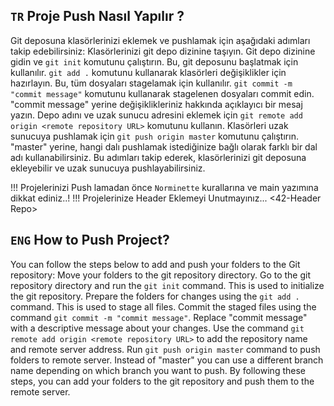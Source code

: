 ## ```TR``` Proje Push Nasıl Yapılır ?

Git deposuna klasörlerinizi eklemek ve pushlamak için aşağıdaki adımları takip edebilirsiniz:
 Klasörlerinizi git depo dizinine taşıyın.
 Git depo dizinine gidin ve `git init` komutunu çalıştırın. Bu, git deposunu başlatmak için kullanılır.
 `git add .` komutunu kullanarak klasörleri değişiklikler için hazırlayın. Bu, tüm dosyaları stagelamak için kullanılır.
 `git commit -m "commit message"` komutunu kullanarak stagelenen dosyaları commit edin. "commit message" yerine değişiklikleriniz hakkında açıklayıcı bir mesaj yazın.
 Depo adını ve uzak sunucu adresini eklemek için `git remote add origin <remote repository URL>` komutunu kullanın.
 Klasörleri uzak sunucuya pushlamak için `git push origin master` komutunu çalıştırın. "master" yerine, hangi dalı pushlamak istediğinize bağlı olarak farklı bir dal adı kullanabilirsiniz.
Bu adımları takip ederek, klasörlerinizi git deposuna ekleyebilir ve uzak sunucuya pushlayabilirsiniz.

!!! Projelerinizi Push lamadan önce `Norminette` kurallarına ve main yazımına dikkat ediniz..!
!!! Projelerinize Header Eklemeyi Unutmayınız... <42-Header Repo>
## ```ENG``` How to Push Project?

You can follow the steps below to add and push your folders to the Git repository:
 Move your folders to the git repository directory.
 Go to the git repository directory and run the `git init` command. This is used to initialize the git repository.
 Prepare the folders for changes using the `git add .` command. This is used to stage all files.
 Commit the staged files using the command `git commit -m "commit message"`. Replace "commit message" with a descriptive message about your changes.
 Use the command `git remote add origin <remote repository URL>` to add the repository name and remote server address.
 Run `git push origin master` command to push folders to remote server. Instead of "master" you can use a different branch name depending on which branch you want to push.
By following these steps, you can add your folders to the git repository and push them to the remote server.

